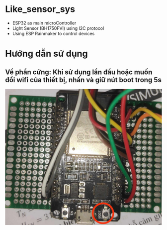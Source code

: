 # Like_sensor_sys
- ESP32 as main microController
- Light Sensor (BH1750FVI) using I2C protocol
- Using ESP Rainmaker to control devices
# Hướng dẫn sử dụng
## Về phần cứng: Khi sử dụng lần đầu hoặc muốn đổi wifi của thiết bị, nhấn và giữ nút boot trong 5s
![Nút Boot trên ESP32](esp32_boot.jpg)

